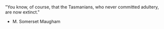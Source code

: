 "You know, of course, that the Tasmanians, who never committed adultery, are
now extinct."
- M. Somerset Maugham
